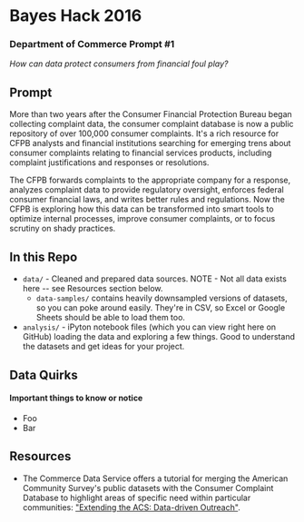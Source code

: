 # Bayes Hack 2016
### Department of Commerce Prompt #1

_How can data protect consumers from financial foul play?_

## Prompt

More than two years after the Consumer Financial Protection Bureau began collecting complaint data, the consumer complaint database is now a public repository of over 100,000 consumer complaints. It's a rich resource for CFPB analysts and financial institutions searching for emerging trens about consumer complaints relating to financial services products, including complaint justifications and responses or resolutions.

The CFPB forwards complaints to the appropriate company for a response, analyzes complaint data to provide regulatory oversight, enforces federal consumer financial laws, and writes better rules and regulations. Now the CFPB is exploring how this data can be transformed into smart tools to optimize internal processes, improve consumer complaints, or to focus scrutiny on shady practices.

## In this Repo

* `data/` - Cleaned and prepared data sources. NOTE - Not all data exists here -- see Resources section below.
   * `data-samples/` contains heavily downsampled versions of datasets, so you can poke around easily. They're in CSV, so Excel or Google Sheets should be able to load them too.
* `analysis/` - iPyton notebook files (which you can view right here on GitHub) loading the data and exploring a few things. Good to understand the datasets and get ideas for your project.

## Data Quirks
#### Important things to know or notice
* Foo
* Bar

## Resources

* The Commerce Data Service offers a tutorial for merging the American Community Survey's public datasets with the Consumer Complaint Database to highlight areas of specific need within particular communities: ["Extending the ACS: Data-driven Outreach"](http://commercedataservice.github.io/tutorial_acs_rank/).
